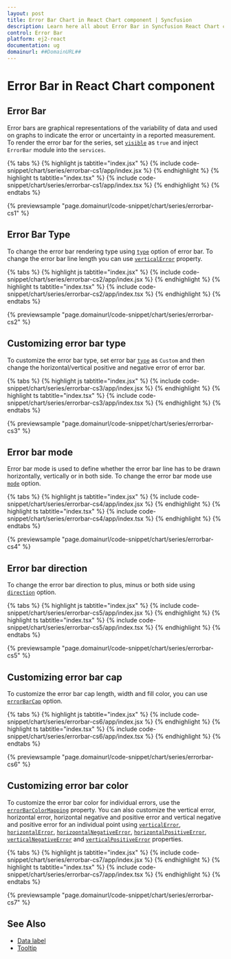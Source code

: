 ```yaml
---
layout: post
title: Error Bar Chart in React Chart component | Syncfusion
description: Learn here all about Error Bar in Syncfusion React Chart component of Syncfusion Essential JS 2 and more.
control: Error Bar
platform: ej2-react
documentation: ug
domainurl: ##DomainURL##
---
```


# Error Bar in React Chart component

## Error Bar

Error bars are graphical representations of the variability of data and used on graphs to indicate the error or uncertainty in a reported measurement. To render the error bar for the series, set [`visible`](https://ej2.syncfusion.com/react/documentation/api/chart/errorBarSettings/#visible) as `true` and inject `ErrorBar` module into the `services`.

{% tabs %}
{% highlight js tabtitle="index.jsx" %}
{% include code-snippet/chart/series/errorbar-cs1/app/index.jsx %}
{% endhighlight %}
{% highlight ts tabtitle="index.tsx" %}
{% include code-snippet/chart/series/errorbar-cs1/app/index.tsx %}
{% endhighlight %}
{% endtabs %}

 {% previewsample "page.domainurl/code-snippet/chart/series/errorbar-cs1" %}

## Error Bar Type

To change the error bar rendering type using [`type`](https://ej2.syncfusion.com/react/documentation/api/chart/errorBarSettings/#type) option of error bar. To change the error bar line length you can use [`verticalError`](https://ej2.syncfusion.com/react/documentation/api/chart/errorBarSettings/#verticalerror) property.

{% tabs %}
{% highlight js tabtitle="index.jsx" %}
{% include code-snippet/chart/series/errorbar-cs2/app/index.jsx %}
{% endhighlight %}
{% highlight ts tabtitle="index.tsx" %}
{% include code-snippet/chart/series/errorbar-cs2/app/index.tsx %}
{% endhighlight %}
{% endtabs %}

 {% previewsample "page.domainurl/code-snippet/chart/series/errorbar-cs2" %}

## Customizing error bar type

To customize the error bar type, set error bar [`type`](https://ej2.syncfusion.com/react/documentation/api/chart/errorBarSettings/#type) as `Custom` and then change the horizontal/vertical positive and negative error of error bar.

{% tabs %}
{% highlight js tabtitle="index.jsx" %}
{% include code-snippet/chart/series/errorbar-cs3/app/index.jsx %}
{% endhighlight %}
{% highlight ts tabtitle="index.tsx" %}
{% include code-snippet/chart/series/errorbar-cs3/app/index.tsx %}
{% endhighlight %}
{% endtabs %}

 {% previewsample "page.domainurl/code-snippet/chart/series/errorbar-cs3" %}

## Error bar mode

Error bar mode is used to define whether the error bar line has to be drawn horizontally, vertically or in both side. To change the error bar mode use [`mode`](https://ej2.syncfusion.com/react/documentation/api/chart/errorBarSettings/#mode) option.

{% tabs %}
{% highlight js tabtitle="index.jsx" %}
{% include code-snippet/chart/series/errorbar-cs4/app/index.jsx %}
{% endhighlight %}
{% highlight ts tabtitle="index.tsx" %}
{% include code-snippet/chart/series/errorbar-cs4/app/index.tsx %}
{% endhighlight %}
{% endtabs %}

 {% previewsample "page.domainurl/code-snippet/chart/series/errorbar-cs4" %}

## Error bar direction

To change the error bar direction to plus, minus or both side using [`direction`](https://ej2.syncfusion.com/react/documentation/api/chart/errorBarSettings/#direction) option.

{% tabs %}
{% highlight js tabtitle="index.jsx" %}
{% include code-snippet/chart/series/errorbar-cs5/app/index.jsx %}
{% endhighlight %}
{% highlight ts tabtitle="index.tsx" %}
{% include code-snippet/chart/series/errorbar-cs5/app/index.tsx %}
{% endhighlight %}
{% endtabs %}

 {% previewsample "page.domainurl/code-snippet/chart/series/errorbar-cs5" %}

## Customizing error bar cap

To customize the error bar cap length, width and fill color, you can use [`errorBarCap`](https://ej2.syncfusion.com/react/documentation/api/chart/errorBarSettings/#errorbarcap) option.

{% tabs %}
{% highlight js tabtitle="index.jsx" %}
{% include code-snippet/chart/series/errorbar-cs6/app/index.jsx %}
{% endhighlight %}
{% highlight ts tabtitle="index.tsx" %}
{% include code-snippet/chart/series/errorbar-cs6/app/index.tsx %}
{% endhighlight %}
{% endtabs %}

 {% previewsample "page.domainurl/code-snippet/chart/series/errorbar-cs6" %}

## Customizing error bar color

To customize the error bar color for individual errors, use the [`errorBarColorMapping`](https://ej2.syncfusion.com/react/documentation/api/chart/errorBarSettingsModel/#errorbarcolormapping) property. You can also customize the vertical error, horizontal error, horizontal negative and positive error and vertical negative and positive error for an individual point using [`verticalError`](https://ej2.syncfusion.com/react/documentation/api/chart/errorBarSettingsModel/#verticalerror), [`horizontalError`](https://ej2.syncfusion.com/react/documentation/api/chart/errorBarSettingsModel/#horizontalerror), [`horizoontalNegativeError`](https://ej2.syncfusion.com/react/documentation/api/chart/errorBarSettingsModel/#horizontalnegativeerror), [`horizontalPositiveError`](https://ej2.syncfusion.com/react/documentation/api/chart/errorBarSettingsModel/#horizontalpositiveerror), [`verticalNegativeError`](https://ej2.syncfusion.com/react/documentation/api/chart/errorBarSettingsModel/#verticalnegativeerror) and [`verticalPositiveError`](https://ej2.syncfusion.com/react/documentation/api/chart/errorBarSettingsModel/#verticalpositiveerror) properties.

{% tabs %}
{% highlight js tabtitle="index.jsx" %}
{% include code-snippet/chart/series/errorbar-cs7/app/index.jsx %}
{% endhighlight %}
{% highlight ts tabtitle="index.tsx" %}
{% include code-snippet/chart/series/errorbar-cs7/app/index.tsx %}
{% endhighlight %}
{% endtabs %}

{% previewsample "page.domainurl/code-snippet/chart/series/errorbar-cs7" %}

## See Also

* [Data label](./data-labels/)
* [Tooltip](./tool-tip/)
